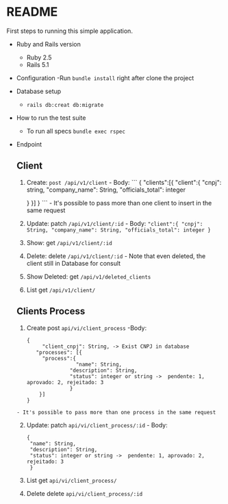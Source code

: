 # README

First steps to running this simple application.

* Ruby and Rails version
  - Ruby 2.5
  - Rails 5.1

* Configuration
  -Run `bundle install` right after clone the project

* Database setup
  - `rails db:creat db:migrate`

* How to run the test suite
  - To run all specs `bundle exec rspec`

* Endpoint

  ## Client
    1. Create: `post /api/v1/client`
      - Body:
      ```
      {
        "clients":[{
          "client":{
            "cnpj": string,
            "company_name": String,
            "officials_total": integer

          }
        }]
      }
      ```
      - It's possible to pass more than one client to insert in the same request

    2. Update: patch `/api/v1/client/:id`
      - Body:
      ```
      "client":{
        "cnpj": String,
        "company_name": String,
        "officials_total": integer
      }
      ```

    3. Show: get `/api/v1/client/:id`

    4. Delete: delete `/api/v1/client/:id`
      - Note that even deleted, the client still in Database for consult

    5. Show Deleted: get `/api/v1/deleted_clients`

    6. List get `/api/v1/client/`

  ## Clients Process
    1. Create post `api/vi/client_process`
      -Body:
        ```
        {
    	     "client_cnpj": String, -> Exist CNPJ in database
           "processes": [{
           	 "process":{
    			        "name": String,
    	    	      "description": String,
    	    	      "status": integer or string ->  pendente: 1, aprovado: 2, rejeitado: 3
    		          }
            }]
        }
        ```
      - It's possible to pass more than one process in the same request

    2. Update: patch `api/vi/client_process/:id`
      - Body:
        ```
        {
         "name": String,
         "description": String,
         "status": integer or string ->  pendente: 1, aprovado: 2, rejeitado: 3
         }
        ```

    3. List get `api/vi/client_process/`

    4. Delete delete `api/vi/client_process/:id`
